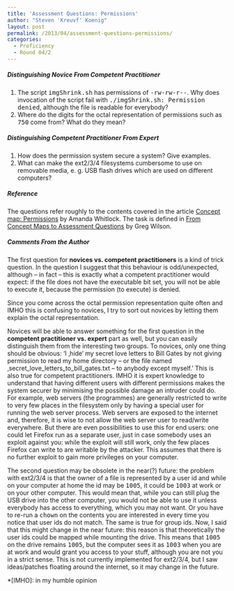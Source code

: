 ```yaml
---
title: 'Assessment Questions: Permissions'
author: "Steven 'Kreuvf' Koenig"
layout: post
permalink: /2013/04/assessment-questions-permissions/
categories:
  - Proficiency
  - Round 04/2
---
```

##### Distinguishing Novice From Competent Practitioner

1.  The script <tt>imgShrink.sh</tt> has permissions of <tt>-rw-rw-r--</tt>. Why does invocation of the script fail with <tt>./imgShrink.sh: Permission denied</tt>, although the file is readable for everybody?
2.  Where do the digits for the octal representation of permissions such as <tt>750</tt> come from? What do they mean?

##### Distinguishing Competent Practitioner From Expert

1.  How does the permission system secure a system? Give examples.
2.  What can make the ext2/3/4 filesystems cumbersome to use on removable media, e. g. USB flash drives which are used on different computers?

##### Reference

The questions refer roughly to the contents covered in the article <a href="http://teaching.software-carpentry.org/2013/03/27/concept-map-permissions/" hreflang="en" title="Concept map: Permissions">Concept map: Permissions</a> by Amanda Whitlock. The task is defined in <a href="http://teaching.software-carpentry.org/2013/04/04/from-concept-maps-to-assessment-questions/" hreflang="en" title="From Concept Maps to Assessment Questions">From Concept Maps to Assessment Questions</a> by Greg Wilson.

##### Comments From the Author

The first question for **novices vs. competent practitioners** is a kind of trick question. In the question I suggest that this behaviour is odd/unexpected, although&nbsp;&ndash;&nbsp;in fact&nbsp;&ndash;&nbsp;this is exactly what a competent practitioner would expect: if the file does not have the executable bit set, you will not be able to execute it, because the permission (to execute) is denied.

Since you come across the octal permission representation quite often and IMHO this is confusing to novices, I try to sort out novices by letting them explain the octal representation.

Novices will be able to answer something for the first question in the **competent practitioner vs. expert** part as well, but you can easily distinguish them from the interesting two groups. To novices, only one thing should be obvious: &#8216;I &sbquo;hide&lsquo; my secret love letters to Bill Gates by not giving permission to read my home directory&nbsp;&ndash;&nbsp;or the file named &sbquo;secret\_love\_letters\_to\_bill_gates.txt&nbsp;&ndash;&nbsp;to anybody except myself.&#8217; This is also true for competent practitioners. IMHO it is expert knowledge to understand that having different users with different permissions makes the system securer by minimising the possible damage an intruder could do. For example, web servers (the programmes) are generally restricted to write to very few places in the filesystem only by having a special user for running the web server process. Web servers are exposed to the internet and, therefore, it is wise to not allow the web server user to read/write everywhere. But there are even possibilities to use this for end users: one could let Firefox run as a separate user, just in case somebody uses an exploit against you: while the exploit will still work, only the few places Firefox can write to are writable by the attacker. This assumes that there is no further exploit to gain more privileges on your computer.

The second question may be obsolete in the near(?) future: the problem with ext2/3/4 is that the owner of a file is represented by a user id and while on your computer at home the id may be <tt>1005</tt>, it could be <tt>1003</tt> at work or on your other computer. This would mean that, while you can still plug the USB drive into the other computer, you would not be able to use it unless everybody has access to everything, which you may not want. Or you have to re-run a <tt>chown</tt> on the contents you are interested in every time you notice that user ids do not match. The same is true for group ids. Now, I said that this might change in the near future: this reason is that theoretically the user ids could be mapped while mounting the drive. This means that <tt>1005</tt> on the drive remains <tt>1005</tt>, but the computer sees it as <tt>1003</tt> when you are at work and would grant you access to your stuff, although you are not you in a strict sense. This is not currently implemented for ext2/3/4, but I saw ideas/patches floating around the internet, so it may change in the future.

 *[IMHO]: in my humble opinion